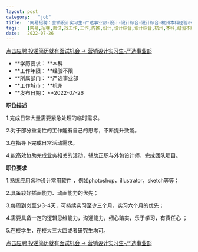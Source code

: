 ```yaml
---
layout:	post
category:	"job"
title:	"网易招聘：营销设计实习生-严选事业部-设计-设计综合-设计综合-杭州本科经验不限"
tags:	[网易,招聘,面试,找工作,工作,内推,设计,设计综合,设计综合,杭州,本科,经验不限]
date:	2022-07-26
---
```


[点击应聘 投递简历就有面试机会 ->  营销设计实习生-严选事业部](http://mobile.bole.netease.com/bole/boleDetail?id=41772&employeeId=346f03c3cda5f04c&key=all)



- **学历要求： **本科
- **工作年限： **经验不限
- **所属部门： **严选事业部
- **工作城市： **杭州
- **发布日期： **2022-07-26



**职位描述**

1.完成日常大量需要紧急处理的临时需求。

2.对于部分重复性的工作能有自己的思考，不断提升效能。

3.在指导下完成日常活动需求。

4.能高效协助完成业务相关的活动，辅助正职与外包设计师，完成团队项目。



**职位要求**

1.熟练应用各种设计常用软件 ，例如photoshop，illustrator，sketch等等； 

2.具备较好插画能力、动画能力的优先； 

3.每周到岗至少3-4天，可持续实习至少三个月，实习六个月的优先； 

4.需要具备一定的逻辑思维能力，沟通能力，细心踏实，乐于学习，有责任心 ； 

5.在校学生，在校大三大四或者研究生均可。





[点击应聘 投递简历就有面试机会 ->  营销设计实习生-严选事业部](http://mobile.bole.netease.com/bole/boleDetail?id=41772&employeeId=346f03c3cda5f04c&key=all)